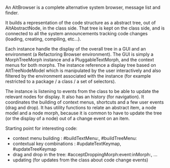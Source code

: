 An AltBrowser is a complete alternative system browser, message list and finder.

It builds a representation of  the code structure as a abstract tree, out of AltAbstractNode, in the class side. That tree is kept on the class side, and is connected to all the system announcements tracking code changes (loading, creating, compiling, etc...).

Each instance handle the display of the overall tree in a GUI and an environment (a Refactoring Browser environment). The GUI is simply a MorphTreeMorph instance and a PluggableTextMorph, and the context menus for both morphs. The instance reference a display tree based on AltTreeNodeModel which is manipulated by the user interactively and also filtered by the environment associated with the instance (for example restricted to a package / a class / a set of selectors).

The instance is listening to events from the class to be able to update the relevant nodes for display. It also has an history (for navigation). It coordinates the building of context menus, shortcuts and a few user events (drag and drop). It has utility functions to relate an abstract item, a node model and a node morph, because it is common to have to update the tree (or the display of a node) out of a change event on an item.

Starting point for interesting code:
- context menu building : #buildTextMenu:, #buildTreeMenu:
- contextual key combinations : #updateTextKeymap, #updateTreeKeymap
- drag and drop in the tree: #acceptDroppingMorph:event:inMorph:, ...
- updating (for updates from the class about code change events)